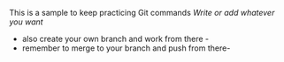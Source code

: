 This is a sample to keep practicing Git commands
_Write or add whatever you want_

- also create your own branch and work from there -
- remember to merge to your branch and push from there-
